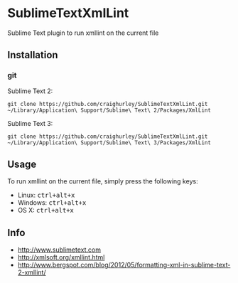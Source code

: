 SublimeTextXmlLint
==================

Sublime Text plugin to run xmllint on the current file

## Installation
### git

Sublime Text 2:

    git clone https://github.com/craighurley/SublimeTextXmlLint.git ~/Library/Application\ Support/Sublime\ Text\ 2/Packages/XmlLint

Sublime Text 3:

    git clone https://github.com/craighurley/SublimeTextXmlLint.git ~/Library/Application\ Support/Sublime\ Text\ 3/Packages/XmlLint

## Usage
To run xmllint on the current file, simply press the following keys:

- Linux: <kbd>ctrl+alt+x</kbd>
- Windows: <kbd>ctrl+alt+x</kbd>
- OS X: <kbd>ctrl+alt+x</kbd>

## Info

- http://www.sublimetext.com
- http://xmlsoft.org/xmllint.html
- http://www.bergspot.com/blog/2012/05/formatting-xml-in-sublime-text-2-xmllint/
